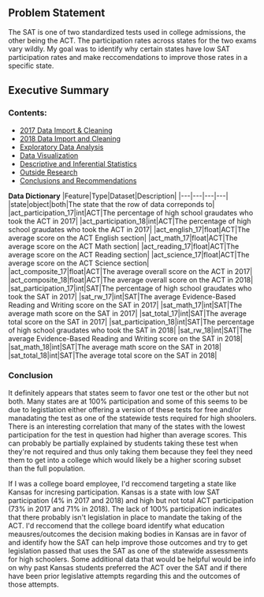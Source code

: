 ## Problem Statement
The SAT is one of two standardized tests used in college admissions, the other being the ACT. The participation rates across states for the two exams vary wildly. My goal was to identify why certain states have low SAT participation rates and make reccomendations to improve those rates in a specific state.

## Executive Summary

### Contents:
- [2017 Data Import & Cleaning](#Data-Import-and-Cleaning)
- [2018 Data Import and Cleaning](#2018-Data-Import-and-Cleaning)
- [Exploratory Data Analysis](#Exploratory-Data-Analysis)
- [Data Visualization](#Visualize-the-data)
- [Descriptive and Inferential Statistics](#Descriptive-and-Inferential-Statistics)
- [Outside Research](#Outside-Research)
- [Conclusions and Recommendations](#Conclusions-and-Recommendations)

**Data Dictionary**
|Feature|Type|Dataset|Description|
|---|---|---|---|
|state|object|both|The state that the row of data correponds to|
|act_participation_17|int|ACT|The percentage of high school graudates who took the ACT in 2017|
|act_participation_18|int|ACT|The percentage of high school graudates who took the ACT in 2017|
|act_english_17|float|ACT|The average score on the ACT English section|
|act_math_17|float|ACT|The average score on the ACT Math section|
|act_reading_17|float|ACT|The average score on the ACT Reading section|
|act_science_17|float|ACT|The average score on the ACT Science section|
|act_composite_17|float|ACT|The average overall score on the ACT in 2017|
|act_composite_18|float|ACT|The average overall score on the ACT in 2018|
|sat_participation_17|int|SAT|The percentage of high school graudates who took the SAT in 2017|
|sat_rw_17|int|SAT|The average Evidence-Based Reading and Writing score on the SAT in 2017|
|sat_math_17|int|SAT|The average math score on the SAT in 2017|
|sat_total_17|int|SAT|The average total score on the SAT in 2017|
|sat_participation_18|int|SAT|The percentage of high school graudates who took the SAT in 2018|
|sat_rw_18|int|SAT|The average Evidence-Based Reading and Writing score on the SAT in 2018|
|sat_math_18|int|SAT|The average math score on the SAT in 2018|
|sat_total_18|int|SAT|The average total score on the SAT in 2018|

### Conclusion

It definitely appears that states seem to favor one test or the other but not both. Many states are at 100% participation and some of this seems to be due to legistlation either offering a version of these tests for free and/or manadating the test as one of the statewide tests required for high shoolers. There is an interesting correlation that many of the states with the lowest participation for the test in question had higher than average scores. This can probably be partially explained by students taking these test when they're not required and thus only taking them because they feel they need them to get into a college which would likely be a higher scoring subset than the full population.

If I was a college board employee, I'd reccomend targeting a state like Kansas for incresing participation. Kansas is a state with low SAT participation (4% in 2017 and 2018) and high but not total ACT participation (73% in 2017 and 71% in 2018). The lack of 100% participation indicates that there probably isn't legislation in place to mandate the taking of the ACT. I'd reccomend that the college board identify what education meausres/outcomes the decision making bodies in Kansas are in favor of and identify how the SAT can help improve those outcomes and try to get legislation passed that uses the SAT as one of the statewide assessments for high schoolers. Some additional data that would be helpful would be info on why past Kansas students preferred the ACT over the SAT and if there have been prior legislative attempts regarding this and the outcomes of those attempts.
